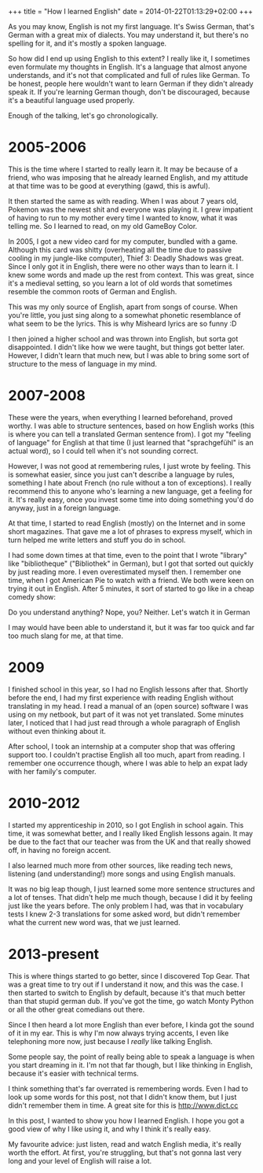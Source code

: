 +++
title = "How I learned English"
date = 2014-01-22T01:13:29+02:00
+++

As you may know, English is not my first language. It's Swiss German, that's German with a great mix of dialects. You may understand it, but there's no spelling for it, and it's mostly a spoken language.

So how did I end up using English to this extent? I really like it, I sometimes even formulate my thoughts in English. It's a language that almost anyone understands, and it's not that complicated and full of rules like German. To be honest, people here wouldn't want to learn German if they didn't already speak it. If you're learning German though, don't be discouraged, because it's a beautiful language used properly.

Enough of the talking, let's go chronologically.
<h1>2005-2006</h1>
This is the time where I started to really learn it. It may be because of a friend, who was imposing that he already learned English, and my attitude at that time was to be good at everything (gawd, this is awful).

It then started the same as with reading. When I was about 7 years old, Pokemon was the newest shit and everyone was playing it. I grew impatient of having to run to my mother every time I wanted to know, what it was telling me. So I learned to read, on my old GameBoy Color.

In 2005, I got a new video card for my computer, bundled with a game. Although this card was shitty (overheating all the time due to passive cooling in my jungle-like computer), Thief 3: Deadly Shadows was great. Since I only got it in English, there were no other ways than to learn it. I knew some words and made up the rest from context. This was great, since it's a medieval setting, so you learn a lot of old words that sometimes resemble the common roots of German and English.

This was my only source of English, apart from songs of course. When you're little, you just sing along to a somewhat phonetic resemblance of what seem to be the lyrics. This is why Misheard lyrics are so funny :D

I then joined a higher school and was thrown into English, but sorta got disappointed. I didn't like how we were taught, but things got better later. However, I didn't learn that much new, but I was able to bring some sort of structure to the mess of language in my mind.
<h1>2007-2008</h1>
These were the years, when everything I learned beforehand, proved worthy. I was able to structure sentences, based on how English works (this is where you can tell a translated German sentence from). I got my "feeling of language" for English at that time (I just learned that "sprachgefühl" is an actual word), so I could tell when it's not sounding correct.

However, I was not good at remembering rules, I just wrote by feeling. This is somewhat easier, since you just can't describe a language by rules, something I hate about French (no rule without a ton of exceptions). I really recommend this to anyone who's learning a new language, get a feeling for it. It's really easy, once you invest some time into doing something you'd do anyway, just in a foreign language.

At that time, I started to read English (mostly) on the Internet and in some short magazines. That gave me a lot of phrases to express myself, which in turn helped me write letters and stuff you do in school.

I had some down times at that time, even to the point that I wrote "library" like "bibliotheque" ("Bibliothek" in German), but I got that sorted out quickly by just reading more. I even overestimated myself then. I remember one time, when I got American Pie to watch with a friend. We both were keen on trying it out in English. After 5 minutes, it sort of started to go like in a cheap comedy show:

Do you understand anything?
Nope, you?
Neither. Let's watch it in German

I may would have been able to understand it, but it was far too quick and far too much slang for me, at that time.

<h1>2009</h1>
I finished school in this year, so I had no English lessons after that. Shortly before the end, I had my first experience with reading English without translating in my head. I read a manual of an (open source) software I was using on my netbook, but part of it was not yet translated. Some minutes later, I noticed that I had just read through a whole paragraph of English without even thinking about it.

After school, I took an internship at a computer shop that was offering support too. I couldn't practise English all too much, apart from reading. I remember one occurrence though, where I was able to help an expat lady with her family's computer.
<h1>2010-2012</h1>
I started my apprenticeship in 2010, so I got English in school again. This time, it was somewhat better, and I really liked English lessons again. It may be due to the fact that our teacher was from the UK and that really showed off, in having no foreign accent.

I also learned much more from other sources, like reading tech news, listening (and understanding!) more songs and using English manuals.

It was no big leap though, I just learned some more sentence structures and a lot of tenses. That didn't help me much though, because I did it by feeling just like the years before. The only problem I had, was that in vocabulary tests I knew 2-3 translations for some asked word, but didn't remember what the current new word was, that we just learned.
<h1>2013-present</h1>
This is where things started to go better, since I discovered Top Gear. That was a great time to try out if I understand it now, and this was the case. I then started to switch to English by default, because it's that much better than that stupid german dub. If you've got the time, go watch Monty Python or all the other great comedians out there.

Since I then heard a lot more English than ever before, I kinda got the sound of it in my ear. This is why I'm now always trying accents, I even like telephoning more now, just because I *really* like talking English.

Some people say, the point of really being able to speak a language is when you start dreaming in it. I'm not that far though, but I like thinking in English, because it's easier with technical terms.

I think something that's far overrated is remembering words. Even I had to look up some words for this post, not that I didn't know them, but I just didn't remember them in time. A great site for this is http://www.dict.cc

In this post, I wanted to show you how I learned English. I hope you got a good view of why I like using it, and why I think it's really easy.

My favourite advice: just listen, read and watch English media, it's really worth the effort. At first, you're struggling, but that's not gonna last very long and your level of English will raise a lot.